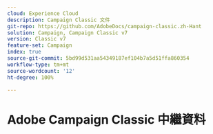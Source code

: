```yaml
---
cloud: Experience Cloud
description: Campaign Classic 文件
git-repo: https://github.com/AdobeDocs/campaign-classic.zh-Hant
solution: Campaign, Campaign Classic v7
version: Classic v7
feature-set: Campaign
index: true
source-git-commit: 5bd99d531aa54349187ef104b7a5d51ffa860354
workflow-type: tm+mt
source-wordcount: '12'
ht-degree: 100%

---
```



# Adobe Campaign Classic 中繼資料
